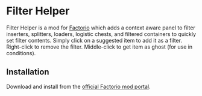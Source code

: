# Filter Helper
Filter Helper is a mod for [Factorio](https://factorio.com) which adds a context aware panel to filter inserters, splitters, loaders, logistic chests, and filtered containers to quickly set filter contents. Simply click on a suggested item to add it as a filter. Right-click to remove the filter. Middle-click to get item as ghost (for use in conditions).

## Installation
Download and install from the [official Factorio mod portal](https://mods.factorio.com/mod/FilterHelper).
